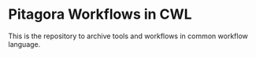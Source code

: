 # Pitagora Workflows in CWL

This is the repository to archive tools and workflows in common workflow language.